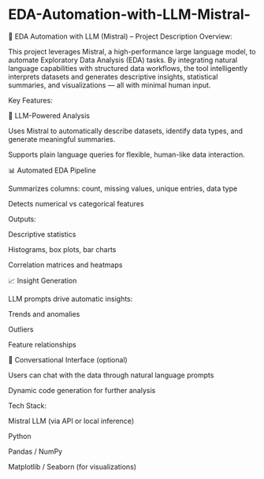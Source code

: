 # EDA-Automation-with-LLM-Mistral-
🤖 EDA Automation with LLM (Mistral) – Project Description
Overview:

This project leverages Mistral, a high-performance large language model, to automate Exploratory Data Analysis (EDA) tasks. By integrating natural language capabilities with structured data workflows, the tool intelligently interprets datasets and generates descriptive insights, statistical summaries, and visualizations — all with minimal human input.

Key Features:

🧠 LLM-Powered Analysis

Uses Mistral to automatically describe datasets, identify data types, and generate meaningful summaries.

Supports plain language queries for flexible, human-like data interaction.

📊 Automated EDA Pipeline

Summarizes columns: count, missing values, unique entries, data type

Detects numerical vs categorical features

Outputs:

Descriptive statistics

Histograms, box plots, bar charts

Correlation matrices and heatmaps

📈 Insight Generation

LLM prompts drive automatic insights:

Trends and anomalies

Outliers

Feature relationships

💬 Conversational Interface (optional)

Users can chat with the data through natural language prompts

Dynamic code generation for further analysis

Tech Stack:

Mistral LLM (via API or local inference)

Python

Pandas / NumPy

Matplotlib / Seaborn (for visualizations)
